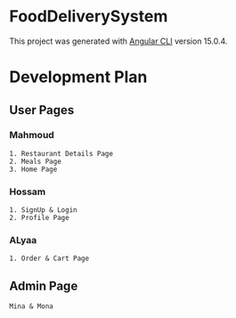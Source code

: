 # FoodDeliverySystem

This project was generated with [Angular CLI](https://github.com/angular/angular-cli) version 15.0.4.

# Development Plan

## User Pages

### Mahmoud
    1. Restaurant Details Page
    2. Meals Page
    3. Home Page
### Hossam
    1. SignUp & Login
    2. Profile Page
### ALyaa
    1. Order & Cart Page

## Admin Page
    Mina & Mona